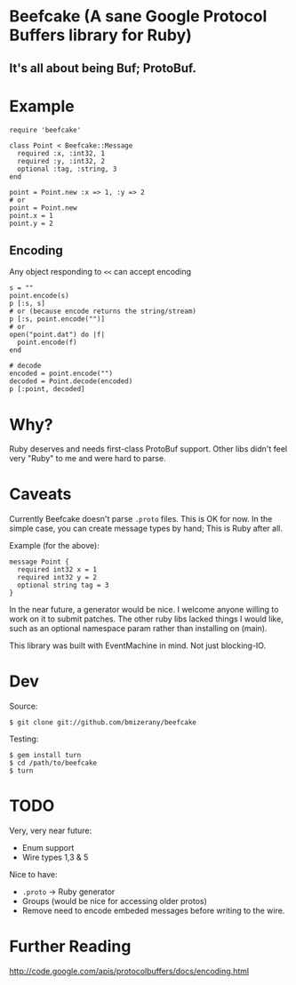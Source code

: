 # Beefcake (A sane Google Protocol Buffers library for Ruby)
## It's all about being Buf; ProtoBuf.


# Example

    require 'beefcake'

    class Point < Beefcake::Message
      required :x, :int32, 1
      required :y, :int32, 2
      optional :tag, :string, 3
    end

    point = Point.new :x => 1, :y => 2
    # or
    point = Point.new
    point.x = 1
    point.y = 2

## Encoding

Any object responding to `<<` can accept encoding

    s = ""
    point.encode(s)
    p [:s, s]
    # or (because encode returns the string/stream)
    p [:s, point.encode("")]
    # or
    open("point.dat") do |f|
      point.encode(f)
    end

    # decode
    encoded = point.encode("")
    decoded = Point.decode(encoded)
    p [:point, decoded]

# Why?

  Ruby deserves and needs first-class ProtoBuf support.
  Other libs didn't feel very "Ruby" to me and were hard to parse.

# Caveats

  Currently Beefcake doesn't parse `.proto` files.  This is OK for now.
  In the simple case, you can create message types by hand; This is Ruby
  after all.

  Example (for the above):

    message Point {
      required int32 x = 1
      required int32 y = 2
      optional string tag = 3
    }

  In the near future, a generator would be nice.  I welcome anyone willing
  to work on it to submit patches.  The other ruby libs lacked things I would
  like, such as an optional namespace param rather than installing on (main).

  This library was built with EventMachine in mind.  Not just blocking-IO.

# Dev

Source:

    $ git clone git://github.com/bmizerany/beefcake

Testing:

    $ gem install turn
    $ cd /path/to/beefcake
    $ turn

# TODO

Very, very near future:

* Enum support
* Wire types 1,3 & 5

Nice to have:

* `.proto` -> Ruby generator
* Groups (would be nice for accessing older protos)
* Remove need to encode embeded messages before writing to the wire.

# Further Reading

http://code.google.com/apis/protocolbuffers/docs/encoding.html
